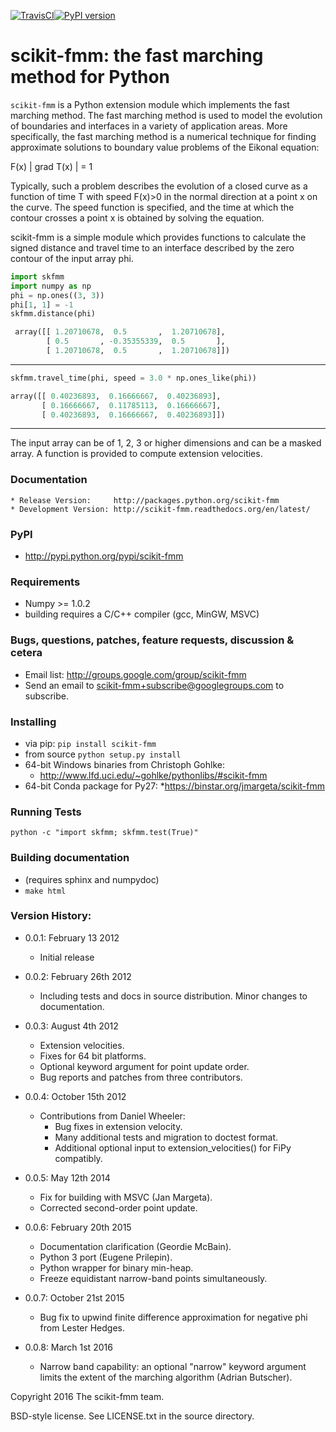 [![TravisCI](https://travis-ci.org/scikit-fmm/scikit-fmm.svg?branch=master)](https://travis-ci.org/scikit-fmm/scikit-fmm)[![PyPI version](https://badge.fury.io/py/scikit-fmm.svg)](http://pypi.python.org/pypi/scikit-fmm)

# scikit-fmm: the fast marching method for Python

`scikit-fmm` is a Python extension module which implements the fast marching method.
The fast marching method is used to model the evolution of boundaries
and interfaces in a variety of application areas. More specifically,
the fast marching method is a numerical technique for finding
approximate solutions to boundary value problems of the Eikonal
equation:

F(x) | grad T(x) | = 1

Typically, such a problem describes the evolution of a closed curve as
a function of time T with speed F(x)>0 in the normal direction at a
point x on the curve. The speed function is specified, and the time at
which the contour crosses a point x is obtained by solving the
equation.

scikit-fmm is a simple module which provides functions to calculate
the signed distance and travel time to an interface described by the
zero contour of the input array phi.

```python
import skfmm
import numpy as np
phi = np.ones((3, 3))
phi[1, 1] = -1
skfmm.distance(phi)
```

  ```python
   array([[ 1.20710678,  0.5       ,  1.20710678],
          [ 0.5       , -0.35355339,  0.5       ],
          [ 1.20710678,  0.5       ,  1.20710678]])
  ```
---
```python
skfmm.travel_time(phi, speed = 3.0 * np.ones_like(phi))
```

   ```python
   array([[ 0.40236893,  0.16666667,  0.40236893],
          [ 0.16666667,  0.11785113,  0.16666667],
          [ 0.40236893,  0.16666667,  0.40236893]])
   ```
---

The input array can be of 1, 2, 3 or higher dimensions and can be a
masked array. A function is provided to compute extension velocities.

### Documentation
    * Release Version:     http://packages.python.org/scikit-fmm
    * Development Version: http://scikit-fmm.readthedocs.org/en/latest/

### PyPI
 * http://pypi.python.org/pypi/scikit-fmm

### Requirements
  * Numpy >= 1.0.2
  * building requires a C/C++ compiler (gcc, MinGW, MSVC)

### Bugs, questions, patches, feature requests, discussion & cetera
  * Email list: http://groups.google.com/group/scikit-fmm
  * Send an email to scikit-fmm+subscribe@googlegroups.com to subscribe.

### Installing
* via pip: `pip install scikit-fmm`
* from source `python setup.py install`
* 64-bit Windows binaries from Christoph Gohlke:
  * http://www.lfd.uci.edu/~gohlke/pythonlibs/#scikit-fmm
* 64-bit Conda package for Py27:
  *https://binstar.org/jmargeta/scikit-fmm

### Running Tests
`python -c "import skfmm; skfmm.test(True)"`

### Building documentation
* (requires sphinx and numpydoc)
* `make html`

### Version History:

* 0.0.1: February 13 2012
  * Initial release

* 0.0.2: February 26th 2012
  * Including tests and docs in source distribution. Minor changes to
    documentation.

* 0.0.3: August 4th 2012
  * Extension velocities.
  * Fixes for 64 bit platforms.
  * Optional keyword argument for point update order.
  * Bug reports and patches from three contributors.

* 0.0.4: October 15th 2012
   * Contributions from Daniel Wheeler:
     * Bug fixes in extension velocity.
     * Many additional tests and migration to doctest format.
     * Additional optional input to extension_velocities() for FiPy compatibly.

* 0.0.5: May 12th 2014
   * Fix for building with MSVC (Jan Margeta).
   * Corrected second-order point update.

* 0.0.6: February 20th 2015
   * Documentation clarification (Geordie McBain).
   * Python 3 port (Eugene Prilepin).
   * Python wrapper for binary min-heap.
   * Freeze equidistant narrow-band points simultaneously.

* 0.0.7: October 21st 2015
   * Bug fix to upwind finite difference approximation for negative
     phi from Lester Hedges.

* 0.0.8: March 1st 2016
   * Narrow band capability: an optional "narrow" keyword argument
     limits the extent of the marching algorithm (Adrian Butscher).

Copyright 2016 The scikit-fmm team.

BSD-style license. See LICENSE.txt in the source directory.
